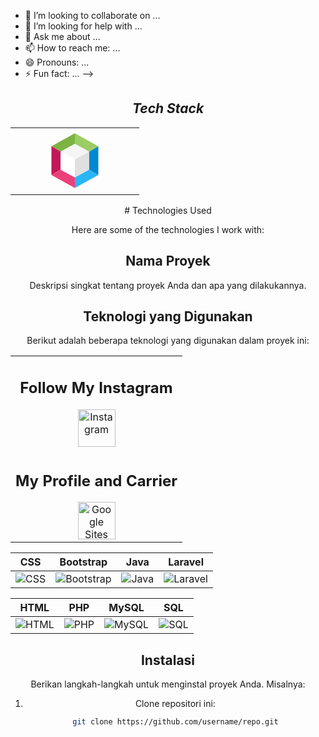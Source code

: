- 👯 I’m looking to collaborate on ...
- 🤔 I’m looking for help with ...
- 💬 Ask me about ...
- 📫 How to reach me: ...
- 😄 Pronouns: ...
- ⚡ Fun fact: ...
-->






<section align="center">

<h2 align='center'><i>Tech Stack</i></h2>

<table width="100">
<tr>
    <td align='center' width="190">
<svg xmlns="http://www.w3.org/2000/svg" x="0px" y="0px" width="100" height="100" viewBox="0 0 48 48">
<polygon fill="#e0e0e0" points="24,36.992 24,22.9 35,17 35,31"></polygon><polygon fill="#fff" points="24,36.992 24,22.9 13,17 13,31"></polygon><polygon fill="#f5f5f5" points="13,17 24,11.008 35,17 24,22.9"></polygon><polygon fill="#29b6f6" points="24,45 24,36.992 35,31 42,35"></polygon><polygon fill="#0288d1" points="35,17 42,13 42,35 35,31"></polygon><polygon fill="#9ccc65" points="24,3 24,11.008 35,17 42,13"></polygon><polygon fill="#7cb342" points="6,13 13,17 24,11.008 24,3"></polygon><polygon fill="#c2185b" points="6,35 13,31 13,17 6,13"></polygon><polygon fill="#ec407a" points="24,45 24,36.992 13,31 6,35"></polygon>
</svg>    </td>
<table>
# Technologies Used

Here are some of the technologies I work with:
    <tr>
        <td align="center" colspan="4">
            <h2>Follow My Instagram</h2>
            <a href="https://www.instagram.com/ryunovii?igsh=NmtmNHhvaDNlcjNr" target="_blank">
                <img src="https://upload.wikimedia.org/wikipedia/commons/a/a5/Instagram_icon.png" alt="Instagram" width="60">
            </a>
        </td>
    </tr>
    <tr>
        <td align="center" colspan="4">
            <h2>My Profile and Carrier</h2>
            <a href="https://sites.google.com/view/portofolio-rizkiardi/" target="_blank">
                <img src="https://th.bing.com/th/id/OIP.hBZqDbW1lGlJy7uy06ro8wHaFj?w=866&h=650&rs=1&pid=ImgDetMain" alt="Google Sites" width="60">
            </a>
        </td>
    </tr>
# Nama Proyek

Deskripsi singkat tentang proyek Anda dan apa yang dilakukannya.

## Teknologi yang Digunakan

Berikut adalah beberapa teknologi yang digunakan dalam proyek ini:

| CSS | Bootstrap | Java | Laravel |
|-----|-----------|------|---------|
| ![CSS](https://upload.wikimedia.org/wikipedia/commons/d/d9/CSS3_logo_and_wordmark.svg) | ![Bootstrap](https://upload.wikimedia.org/wikipedia/commons/b/b2/Bootstrap_logo.svg) | ![Java](https://upload.wikimedia.org/wikipedia/commons/3/30/Java_logo_and_wordmark.svg) | ![Laravel](https://upload.wikimedia.org/wikipedia/commons/9/96/Laravel_logo.png) |

| HTML | PHP | MySQL | SQL |
|------|-----|-------|-----|
| ![HTML](https://upload.wikimedia.org/wikipedia/commons/6/61/HTML5_logo_and_wordmark.svg) | ![PHP](https://upload.wikimedia.org/wikipedia/commons/2/27/PHP-logo.svg) | ![MySQL](https://upload.wikimedia.org/wikipedia/commons/8/8c/MySQL_logo_and_wordmark.svg) | ![SQL](https://upload.wikimedia.org/wikipedia/commons/9/92/SQL_Logo.svg) |

## Instalasi

Berikan langkah-langkah untuk menginstal proyek Anda. Misalnya:

1. Clone repositori ini:
   ```bash
   git clone https://github.com/username/repo.git

</table>
</section>
